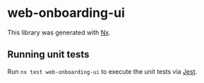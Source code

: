 # web-onboarding-ui

This library was generated with [Nx](https://nx.dev).

## Running unit tests

Run `nx test web-onboarding-ui` to execute the unit tests via [Jest](https://jestjs.io).
